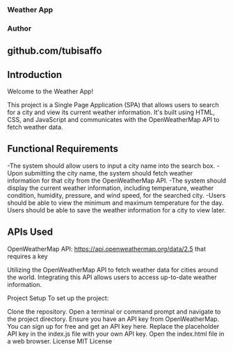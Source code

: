 ### Weather App

### Author

## github.com/tubisaffo

## Introduction

Welcome to the Weather App!

This project is a Single Page Application (SPA) that allows users to search for a city and view its current weather information. It's built using HTML, CSS, and JavaScript and communicates with the OpenWeatherMap API to fetch weather data.

## Functional Requirements

-The system should allow users to input a city name into the search box.
-Upon submitting the city name, the system should fetch weather information for that city from the OpenWeatherMap API.
-The system should display the current weather information, including temperature, weather condition, humidity, pressure, and wind speed, for the searched city.
-Users should be able to view the minimum and maximum temperature for the day.
Users should be able to save the weather information for a city to view later.

## APIs Used

OpenWeatherMap API: https://api.openweathermap.org/data/2.5 that requires a key

Utilizing the OpenWeatherMap API to fetch weather data for cities around the world. Integrating this API allows users to access up-to-date weather information.

Project Setup
To set up the project:

Clone the repository.
Open a terminal or command prompt and navigate to the project directory.
Ensure you have an API key from OpenWeatherMap. You can sign up for free and get an API key here.
Replace the placeholder API key in the index.js file with your own API key.
Open the index.html file in a web browser.
License
MIT License
